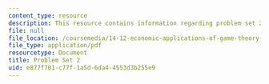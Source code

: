 ```yaml
---
content_type: resource
description: This resource contains information regarding problem set 2.
file: null
file_location: /coursemedia/14-12-economic-applications-of-game-theory-fall-2012/e877f701c77f1a5d6da44553d3b255e9_MIT14_12F12_pset2.pdf
file_type: application/pdf
resourcetype: Document
title: Problem Set 2
uid: e877f701-c77f-1a5d-6da4-4553d3b255e9
---
```

